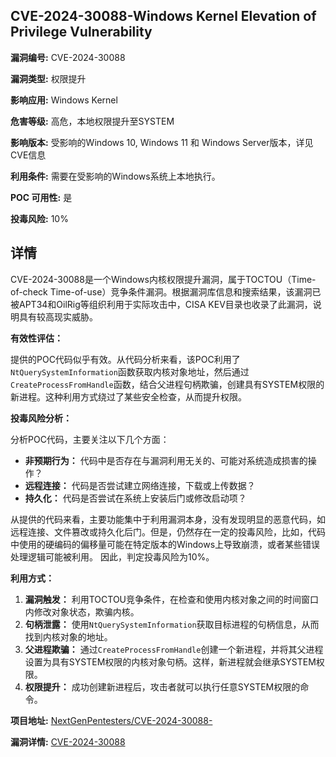 ## CVE-2024-30088-Windows Kernel Elevation of Privilege Vulnerability

**漏洞编号:** CVE-2024-30088

**漏洞类型:** 权限提升

**影响应用:** Windows Kernel

**危害等级:** 高危，本地权限提升至SYSTEM

**影响版本:** 受影响的Windows 10, Windows 11 和 Windows Server版本，详见CVE信息

**利用条件:** 需要在受影响的Windows系统上本地执行。

**POC 可用性:** 是

**投毒风险:** 10%

## 详情

CVE-2024-30088是一个Windows内核权限提升漏洞，属于TOCTOU（Time-of-check Time-of-use）竞争条件漏洞。根据漏洞库信息和搜索结果，该漏洞已被APT34和OilRig等组织利用于实际攻击中，CISA KEV目录也收录了此漏洞，说明具有较高现实威胁。

**有效性评估：**

提供的POC代码似乎有效。从代码分析来看，该POC利用了`NtQuerySystemInformation`函数获取内核对象地址，然后通过`CreateProcessFromHandle`函数，结合父进程句柄欺骗，创建具有SYSTEM权限的新进程。这种利用方式绕过了某些安全检查，从而提升权限。

**投毒风险分析：**

分析POC代码，主要关注以下几个方面：

*   **非预期行为：** 代码中是否存在与漏洞利用无关的、可能对系统造成损害的操作？
*   **远程连接：** 代码是否尝试建立网络连接，下载或上传数据？
*   **持久化：** 代码是否尝试在系统上安装后门或修改启动项？

从提供的代码来看，主要功能集中于利用漏洞本身，没有发现明显的恶意代码，如远程连接、文件篡改或持久化后门。但是，仍然存在一定的投毒风险，比如，代码中使用的硬编码的偏移量可能在特定版本的Windows上导致崩溃，或者某些错误处理逻辑可能被利用。
因此，判定投毒风险为10%。

**利用方式：**

1.  **漏洞触发：** 利用TOCTOU竞争条件，在检查和使用内核对象之间的时间窗口内修改对象状态，欺骗内核。
2.  **句柄泄露：** 使用`NtQuerySystemInformation`获取目标进程的句柄信息，从而找到内核对象的地址。
3.  **父进程欺骗：** 通过`CreateProcessFromHandle`创建一个新进程，并将其父进程设置为具有SYSTEM权限的内核对象句柄。这样，新进程就会继承SYSTEM权限。
4.  **权限提升：** 成功创建新进程后，攻击者就可以执行任意SYSTEM权限的命令。


**项目地址:** [NextGenPentesters/CVE-2024-30088-](https://github.com/NextGenPentesters/CVE-2024-30088-)

**漏洞详情:** [CVE-2024-30088](https://nvd.nist.gov/vuln/detail/CVE-2024-30088)